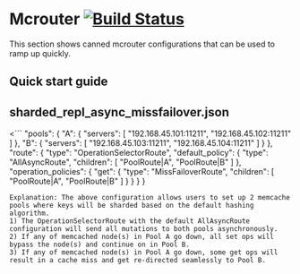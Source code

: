 # Mcrouter [![Build Status](https://travis-ci.org/facebook/mcrouter.svg?branch=master)](https://travis-ci.org/facebook/mcrouter)

This section shows canned mcrouter configurations that can be used to ramp up quickly.

## Quick start guide

## sharded_repl_async_missfailover.json

<```
"pools": {
   "A": {
      "servers": [
          "192.168.45.101:11211",
          "192.168.45.102:11211"
      ]
  },
  "B": {
     "servers": [
         "192.168.45.103:11211",
         "192.168.45.104:11211"
     ]
  }
},
"route": {
  "type": "OperationSelectorRoute",
  "default_policy": {
      "type": "AllAsyncRoute",
      "children": [ "PoolRoute|A", "PoolRoute|B" ]
  },
  "operation_policies": {
     "get": {
         "type": "MissFailoverRoute",
         "children": [ "PoolRoute|A", "PoolRoute|B" ]
     }
  }
}
}
```
Explanation: The above configuration allows users to set up 2 memcache pools where keys will be sharded based on the default hashing algorithm.
1) The OperationSelectorRoute with the default AllAsyncRoute configuration will send all mutations to both pools asynchronously.
2) If any of memcached node(s) in Pool A go down, all set ops will bypass the node(s) and continue on in Pool B.
3) If any of memcached node(s) in Pool A go down, some get ops will result in a cache miss and get re-directed seamlessly to Pool B.
